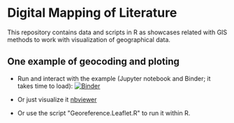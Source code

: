 # Digital Mapping of Literature

This repository contains data and scripts in R as showcases related with GIS methods to work with visualization of geographical data.

## One example of geocoding and ploting 

- Run and interact with the example (Jupyter notebook and Binder; it takes time to load): [![Binder](https://mybinder.org/badge_logo.svg)](https://mybinder.org/v2/gh/editio/mapping.literature/master)

- Or just visualize it [nbviewer](https://nbviewer.jupyter.org/github/editio/mapping.literature/blob/master/georefence.ipynb)

- Or use the script "Georeference.Leaflet.R" to run it within R.